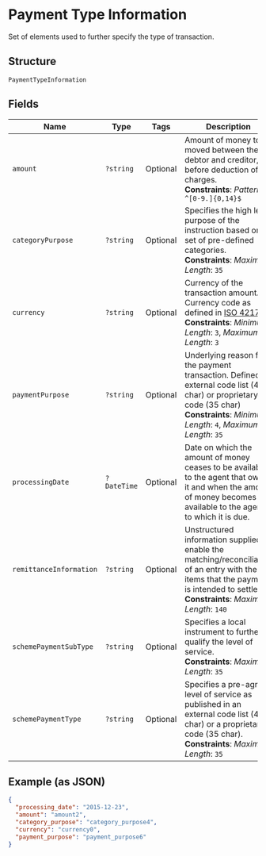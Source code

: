 
# Payment Type Information

Set of elements used to further specify the type of transaction.

## Structure

`PaymentTypeInformation`

## Fields

| Name | Type | Tags | Description | Getter | Setter |
|  --- | --- | --- | --- | --- | --- |
| `amount` | `?string` | Optional | Amount of money to be moved between the debtor and creditor, before deduction of charges.<br>**Constraints**: *Pattern*: `^[0-9.]{0,14}$` | getAmount(): ?string | setAmount(?string amount): void |
| `categoryPurpose` | `?string` | Optional | Specifies the high level purpose of the instruction based on a set of pre-defined categories.<br>**Constraints**: *Maximum Length*: `35` | getCategoryPurpose(): ?string | setCategoryPurpose(?string categoryPurpose): void |
| `currency` | `?string` | Optional | Currency of the transaction amount. Currency code as defined in [ISO 4217](https://www.iso.org/iso/home/standards/currency_codes.htm)<br>**Constraints**: *Minimum Length*: `3`, *Maximum Length*: `3` | getCurrency(): ?string | setCurrency(?string currency): void |
| `paymentPurpose` | `?string` | Optional | Underlying reason for the payment transaction. Defined in external code list (4 char) or proprietary code (35 char)<br>**Constraints**: *Minimum Length*: `4`, *Maximum Length*: `35` | getPaymentPurpose(): ?string | setPaymentPurpose(?string paymentPurpose): void |
| `processingDate` | `?DateTime` | Optional | Date on which the amount of money ceases to be available to the agent that owes it and when the amount of money becomes available to the agent to which it is due. | getProcessingDate(): ?\DateTime | setProcessingDate(?\DateTime processingDate): void |
| `remittanceInformation` | `?string` | Optional | Unstructured information supplied to enable the matching/reconciliation of an entry with the items that the payment is intended to settle.<br>**Constraints**: *Maximum Length*: `140` | getRemittanceInformation(): ?string | setRemittanceInformation(?string remittanceInformation): void |
| `schemePaymentSubType` | `?string` | Optional | Specifies a local instrument to further qualify the level of service.<br>**Constraints**: *Maximum Length*: `35` | getSchemePaymentSubType(): ?string | setSchemePaymentSubType(?string schemePaymentSubType): void |
| `schemePaymentType` | `?string` | Optional | Specifies a pre-agreed level of service as published in an external code list (4 char) or a proprietary code (35 char).<br>**Constraints**: *Maximum Length*: `35` | getSchemePaymentType(): ?string | setSchemePaymentType(?string schemePaymentType): void |

## Example (as JSON)

```json
{
  "processing_date": "2015-12-23",
  "amount": "amount2",
  "category_purpose": "category_purpose4",
  "currency": "currency0",
  "payment_purpose": "payment_purpose6"
}
```

